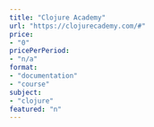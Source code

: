 ```yaml
---
title: "Clojure Academy"
url: "https://clojurecademy.com/#"
price: 
- "0"
pricePerPeriod: 
- "n/a"
format: 
- "documentation"
- "course"
subject: 
- "clojure"
featured: "n"
---
```


